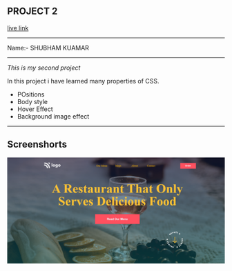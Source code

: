 ## PROJECT 2
[live link](https://shubham-live-class-project-2.netlify.app)

---
Name:- SHUBHAM KUAMAR

---
*This is my second project*

In this project i have learned many properties of CSS.

- POsitions
- Body style
- Hover Effect
- Background image effect
---
## Screenshorts
![Screenshort](./screenshort/Screenshot.png)